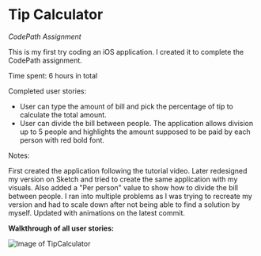 # Tip Calculator
<i>CodePath Assignment</i>

This is my first try coding an iOS application. I created it to complete the CodePath assignment.

Time spent: 6 hours in total

Completed user stories:

 - User can type the amount of bill and pick the percentage of tip to calculate the total amount.
 - User can divide the bill between people. The application allows division up to 5 people and highlights the amount supposed to be paid by each person with red bold font.
 
 
Notes:

First created the application following the tutorial video. Later redesigned my version on Sketch and tried to create the same application with my visuals. Also added a "Per person" value to show how to divide the bill between people. I ran into multiple problems as I was trying to recreate my version and had to scale down after not being able to find a solution by myself. Updated with animations on the latest commit.


<b>Walkthrough of all user stories:</b>


![Image of TipCalculator](http://imgur.com/pVjSpi3.gif)



